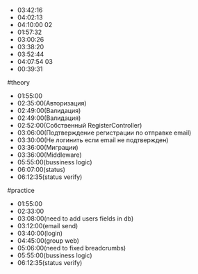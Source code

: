 - 03:42:16
- 04:02:13
- 04:10:00
02
- 01:57:32
- 03:00:26
- 03:38:20
- 03:52:44
- 04:07:54
03
- 00:39:31

#theory
- 01:55:00
- 02:35:00(Авторизация)
- 02:49:00(Валидация)
- 02:49:00(Валидация)
- 02:52:00(Собственный RegisterController)
- 03:06:00(Подтверждение регистрации по отправке email)
- 03:30:00(Не логинить если email не подтвержден)
- 03:36:00(Миграции)
- 03:36:00(Middleware)
- 05:55:00(bussiness logic)
- 06:07:00(status)
- 06:12:35(status verify)

#practice
- 01:55:00
- 02:33:00
- 03:08:00(need to add users fields in db)
- 03:12:00(email send)
- 03:40:00(login)
- 04:45:00(group web)
- 05:06:00(need to fixed breadcrumbs)
- 05:55:00(bussiness logic)
- 06:12:35(status verify)
